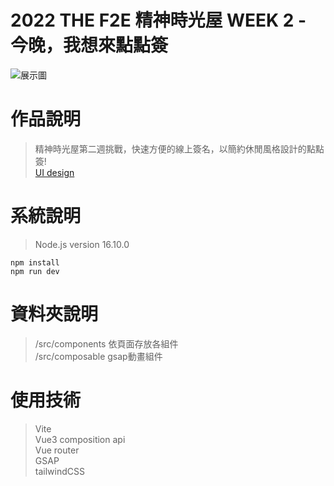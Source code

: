 # 2022 THE F2E 精神時光屋 WEEK 2 - 今晚，我想來點點簽

![展示圖](https://github.com/chao99152/week2/blob/main/public/land.png)

# 作品說明

> 精神時光屋第二週挑戰，快速方便的線上簽名，以簡約休閒風格設計的點點簽!<br/>
> <a href="https://noarzxcvbnm.github.io/PersonalWebsite/" target="_blank">UI design</a>

# 系統說明

> Node.js version 16.10.0

```
npm install
npm run dev
```

# 資料夾說明

> /src/components 依頁面存放各組件<br/>
> /src/composable gsap動畫組件

# 使用技術 
> Vite <br/>
> Vue3 composition api <br/>
> Vue router<br/>
> GSAP <br/>
> tailwindCSS